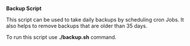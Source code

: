 **Backup Script**

This script can be used to take daily backups by scheduling cron Jobs.
It also helps to remove backups that are older than 35 days.

To run this script use **./backup.sh** command.
